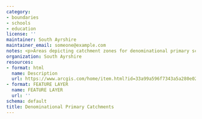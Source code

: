 ```yaml
---
category:
- boundaries
- schools
- education
license: ''
maintainer: South Ayrshire
maintainer_email: someone@example.com
notes: <p>Areas depicting catchment zones for denominational primary schools</p>
organization: South Ayrshire
resources:
- format: html
  name: Description
  url: https://www.arcgis.com/home/item.html?id=33a99a596f7343a5a280e029d72cb70a
- format: FEATURE LAYER
  name: FEATURE LAYER
  url: ''
schema: default
title: Denominational Primary Catchments
---
```

